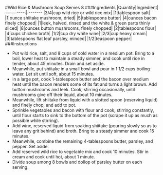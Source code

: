 #Wild Rice & Mushroom Soup
Serves 8
###Ingredients
|Quantity|Ingredient|
----------:|:-------
|3/4|cup wild rice or wild rice mix|
|1|tablespoon salt|
|1|ounce shiitake mushroom, dried|
|5|tablespoons butter|
|4|ounces bacon finely chopped|
|1|leek, halved, rinsed and the white & green parts thinly sliced|
|8|ounces button mushrooms, finely chopped|
|2|tablespoons flour|
|4|cups chicken broth|
|1/2|cup dry white wine|
|2/3|cup heavy cream|
|3|tablespoons flat leaf parsley, minced|
|1/2|teaspoon pepper|
###Instructions

* Put wild rice, salt, and 8 cups of cold water in a medium pot. Bring to a boil, lower heat to maintain a steady simmer, and cook until rice in tender, about 45 minutes. Drain and set aside.
* Meanwhile, put shiitake in a small bowl and pour in 1 1/2 cups boiling water. Let sit until soft, about 15 minutes.
* In a large pot, cook 1-tablespoon butter and the bacon over medium heat until the bacon renders some of its fat and turns a light brown. Add button mushrooms and leek. Cook, stirring occasionally, until mushrooms give off their liquid, about 10 minutes.
* Meanwhile, lift shiitake from liquid with a slotted spoon (reserving liquid) and finely chop, and add to pot.
* Sprinkle vegetables and bacon with flour and cook, stirring constantly, until flour starts to sink to the bottom of the pot (scrape it up as much as possible while stirring).
* Add wine, reserved liquid from soaking shiitake (pouring slowly so as to leave any grit behind) and broth. Bring to a steady simmer and cook 15 minutes.
* Meanwhile, combine the remaining 4-tablespoons butter, parsley, and pepper. Set aside.
* Add reserved wild rice to vegetable mix and cook 10 minutes. Stir in cream and cook until hot, about 1 minute.
* Divide soup among 8 bowls and dollop of parsley butter on each serving.
